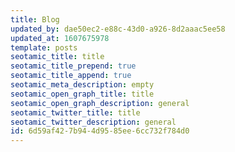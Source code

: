 ```yaml
---
title: Blog
updated_by: dae50ec2-e88c-43d0-a926-8d2aaac5ee58
updated_at: 1607675978
template: posts
seotamic_title: title
seotamic_title_prepend: true
seotamic_title_append: true
seotamic_meta_description: empty
seotamic_open_graph_title: title
seotamic_open_graph_description: general
seotamic_twitter_title: title
seotamic_twitter_description: general
id: 6d59af42-7b94-4d95-85ee-6cc732f784d0
---
```

